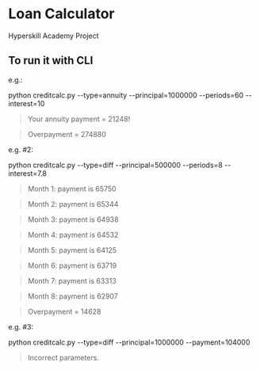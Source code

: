 # Loan Calculator 
Hyperskill Academy Project

## To run it with CLI

e.g.:

python creditcalc.py --type=annuity --principal=1000000 --periods=60 --interest=10
>Your annuity payment = 21248!

>Overpayment = 274880

e.g. #2:

python creditcalc.py --type=diff --principal=500000 --periods=8 --interest=7.8
>Month 1: payment is 65750

>Month 2: payment is 65344

>Month 3: payment is 64938

>Month 4: payment is 64532

>Month 5: payment is 64125

>Month 6: payment is 63719

>Month 7: payment is 63313

>Month 8: payment is 62907

>Overpayment = 14628

e.g. #3:

python creditcalc.py --type=diff --principal=1000000 --payment=104000

>Incorrect parameters.
